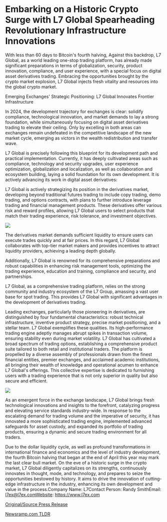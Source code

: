 # Embarking on a Historic Crypto Surge with L7 Global Spearheading Revolutionary Infrastructure Innovations

With less than 60 days to Bitcoin's fourth halving, Against this backdrop, L7 Global, as a world leading one-stop trading platform, has already made significant preparations in terms of globalization, security, product innovation, compliance, and user experience, with a special focus on digital asset derivatives trading. Embracing the opportunities brought by the crypto market explosion, L7 Global injects fresh vitality and resources into the global crypto market.

Emerging Exchanges' Strategic Positioning: L7 Global Innovates Frontier Infrastructure

In 2024, the development trajectory for exchanges is clear: solidify compliance, technological innovation, and market demands to lay a strong foundation, while simultaneously focusing on digital asset derivatives trading to elevate their ceiling. Only by excelling in both areas can exchanges remain undefeated in the competitive landscape of the new market cycle, emerging as victors in the wealth redistribution and transfer wave.

L7 Global is precisely following this blueprint for its development path and practical implementation. Currently, it has deeply cultivated areas such as compliance, technology and security upgrades, user experience optimization, globalization and localization, as well as collaboration and ecosystem building, laying a solid foundation for its own development. It is actively advancing its work in digital asset derivatives:

L7 Global is actively strategizing its position in the derivatives market, developing beyond traditional futures trading to include copy trading, demo trading, and options contracts, with plans to further introduce leverage trading and financial management products. These derivatives offer various risk and reward profiles, allowing L7 Global users to select products that match their trading experience, risk tolerance, and investment objectives.

![](https://api.blockchainwire.io/uploads/HMedium/editor_image/d176dfc5-2124-4f64-bc10-6b5d51816cb5.jpg)

The derivatives market demands sufficient liquidity to ensure users can execute trades quickly and at fair prices. In this regard, L7 Global collaborates with top-tier market makers and provides incentives to attract liquidity providers, achieving a leading depth globally.

Additionally, L7 Global is renowned for its comprehensive preparations and robust capabilities in enhancing risk management tools, optimizing the trading experience, education and training, compliance and security, and partnerships.

L7 Global, as a comprehensive trading platform, relies on the strong community and industry ecosystem of the L7 Group, amassing a vast user base for spot trading. This provides L7 Global with significant advantages in the development of derivatives trading.

Leading exchanges, particularly those pioneering in derivatives, are distinguished by four fundamental characteristics: robust technical infrastructure, inventive product strategy, precise market positioning, and a stellar team. L7 Global exemplifies these qualities. Its high-performance trading engine adeptly manages abrupt spikes in transaction volume, ensuring stability even during market volatility. L7 Global has cultivated a broad spectrum of trading options, establishing a comprehensive product suite tailored to both retail and institutional traders. The platform is propelled by a diverse assembly of professionals drawn from the finest financial entities, premier exchanges, and acclaimed academic institutions, all bringing their wealth of knowledge and operational acumen to enhance L7 Global's offerings. This collective expertise is dedicated to furnishing users with a trading experience that is not only superior in quality but also secure and efficient.

![](https://api.blockchainwire.io/uploads/HMedium/editor_image/77357666-797d-44bb-b012-e33cc8bff006.jpg)

As an emergent force in the exchange landscape, L7 Global brings fresh technological innovations and insights to the forefront, catalyzing progress and elevating service standards industry-wide. In response to the escalating demand for trading volume and the imperative of security, it has innovated a more sophisticated trading engine, implemented advanced safeguards for asset custody, and expanded its portfolio of trading products, ensuring a dynamic and secure trading environment for all traders.

Due to the dollar liquidity cycle, as well as profound transformations in international finance and economics and the level of industry development, the fourth Bitcoin halving that began at the end of April this year may mark the last clear bull market. On the eve of a historic surge in the crypto market, L7 Global diligently capitalizes on its strengths, continuously innovates in thought, mode, and technology, and prepares to seize the opportunities bestowed by history. It aims to drive the innovation of cutting-edge infrastructure in the industry, enhancing its own development and value in the process.Company Name: L7Contact Person: Randy SmithEmail: l7ex@l7ex.comWebsite: https://www.l7ex.com 

[Original/Source Press Release](https://blockchainwire.io/press-release/embarking-on-a-historic-crypto-surge-with-l7-global-spearheading-revolutionary-infrastructure-innovations) 

[Newsramp.com TLDR](https://newsramp.com/None) 